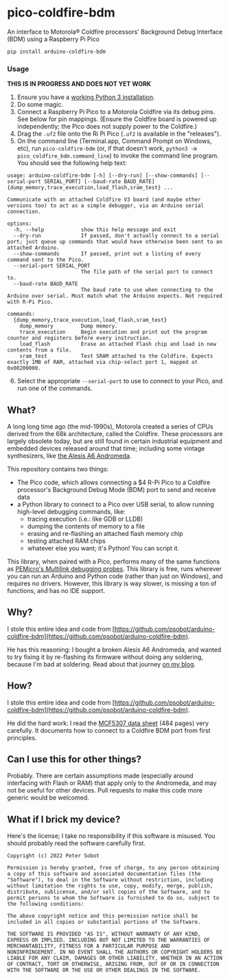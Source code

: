 # pico-coldfire-bdm

An interface to Motorola® Coldfire processors' Background Debug Interface (BDM) using a Raspberry Pi Pico

```
pip install arduino-coldfire-bdm
```

### Usage

**THIS IS IN PROGRESS AND DOES NOT YET WORK**

1. Ensure you have a [working Python 3 installation](https://python.org/download).
2. Do some magic.
3. Connect a Raspberry Pi Pico to a Motorola Coldfire via its debug pins. See below for pin mappings. (Ensure the Coldfire board is powered up independently; the Pico does not supply power to the Coldfire.)
4. Drag the `.uf2` file onto the Ri Pi Pico (`.uf2` is available in the "releases").
5. On the command line (Terminal.app, Command Prompt on Windows, etc), run `pico-coldfire-bdm` (or, if that doesn't work, `python3 -m pico_coldfire_bdm.command_line`) to invoke the command line program. You should see the following help text:

```
usage: arduino-coldfire-bdm [-h] [--dry-run] [--show-commands] [--serial-port SERIAL_PORT] [--baud-rate BAUD_RATE] {dump_memory,trace_execution,load_flash,sram_test} ...

Communicate with an attached Coldfire V3 board (and maybe other versions too) to act as a simple debugger, via an Arduino serial connection.

options:
  -h, --help            show this help message and exit
  --dry-run             If passed, don't actually connect to a serial port; just queue up commands that would have otherwise been sent to an attached Arduino.
  --show-commands       If passed, print out a listing of every command sent to the Pico.
  --serial-port SERIAL_PORT
                        The file path of the serial port to connect to.
  --baud-rate BAUD_RATE
                        The baud rate to use when connecting to the Arduino over serial. Must match what the Arduino expects. Not required with R-Pi Pico.

commands:
  {dump_memory,trace_execution,load_flash,sram_test}
    dump_memory         Dump memory.
    trace_execution     Begin execution and print out the program counter and registers before every instruction.
    load_flash          Erase an attached Flash chip and load in new contents from a file.
    sram_test           Test SRAM attached to the Coldfire. Expects exactly 1MB of RAM, attached via chip-select port 1, mapped at 0x00200000.
```

6. Select the appropriate `--serial-port` to use to connect to your Pico, and run one of the commands.

## What?

A long long time ago (the mid-1990s), Motorola created a series of CPUs derived from the 68k architecture, called the Coldfire. These processors are largely obsolete today, but are still found in certain industrial equipment and embedded devices released around that time; including some vintage synthesizers, like [the Alesis A6 Andromeda](https://www.alesis.com/products/view/a6-andromeda).

This repository contains two things:
 - The Pico code, which allows connecting a $4 R-Pi Pico to a Coldfire processor's Background Debug Mode (BDM) port to send and receive data
 - a Python library to connect to a Pico over USB serial, to allow running high-level debugging commands, like:
   - tracing execution (i.e.: like GDB or LLDB)
   - dumping the contents of memory to a file
   - erasing and re-flashing an attached flash memory chip
   - testing attached RAM chips
   - whatever else you want; it's Python! You can script it.

This library, when paired with a Pico, performs many of the same functions as [PEMicro's _Multilink_ debugging probes](https://www.pemicro.com). This library is free, runs wherever you can run an Arduino and Python code (rather than just on Windows), and requires no drivers. However, this library is way slower, is missing a ton of functions, and has no IDE support.

## Why?

I stole this entire idea and code from [https://github.com/psobot/arduino-coldfire-bdm](https://github.com/psobot/arduino-coldfire-bdm).

He has this reasoning:
I bought a broken Alesis A6 Andromeda, and wanted to try fixing it by re-flashing its firmware without doing any soldering, because I'm bad at soldering. Read about that journey [on my blog](http://blog.petersobot.com/preview/c5fGNB81gvwoJvi7SchKEK/).

## How?

I stole this entire idea and code from [https://github.com/psobot/arduino-coldfire-bdm](https://github.com/psobot/arduino-coldfire-bdm).

He did the hard work:
I read the [MCF5307 data sheet](https://www.nxp.com/docs/en/data-sheet/MCF5307BUM.pdf) (484 pages) very carefully. It documents how to connect to a Coldfire BDM port from first principles.

## Can I use this for other things?

Probably. There are certain assumptions made (especially around interfacing with Flash or RAM) that apply only to the Andromeda, and may not be useful for other devices. Pull requests to make this code more generic would be welcomed.

## What if I brick my device?

Here's the license; I take no responsibility if this software is misused. You should probably read the software carefully first.

```
Copyright (c) 2022 Peter Sobot

Permission is hereby granted, free of charge, to any person obtaining
a copy of this software and associated documentation files (the
"Software"), to deal in the Software without restriction, including
without limitation the rights to use, copy, modify, merge, publish,
distribute, sublicense, and/or sell copies of the Software, and to
permit persons to whom the Software is furnished to do so, subject to
the following conditions:

The above copyright notice and this permission notice shall be
included in all copies or substantial portions of the Software.

THE SOFTWARE IS PROVIDED "AS IS", WITHOUT WARRANTY OF ANY KIND,
EXPRESS OR IMPLIED, INCLUDING BUT NOT LIMITED TO THE WARRANTIES OF
MERCHANTABILITY, FITNESS FOR A PARTICULAR PURPOSE AND
NONINFRINGEMENT. IN NO EVENT SHALL THE AUTHORS OR COPYRIGHT HOLDERS BE
LIABLE FOR ANY CLAIM, DAMAGES OR OTHER LIABILITY, WHETHER IN AN ACTION
OF CONTRACT, TORT OR OTHERWISE, ARISING FROM, OUT OF OR IN CONNECTION
WITH THE SOFTWARE OR THE USE OR OTHER DEALINGS IN THE SOFTWARE.
```
